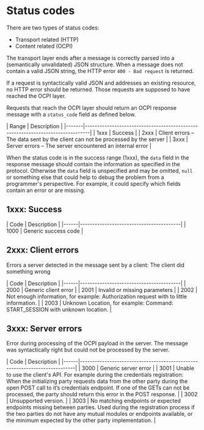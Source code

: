 # Status codes

There are two types of status codes:
- Transport related (HTTP)
- Content related (OCPI)

The transport layer ends after a message is correctly parsed into a (semantically unvalidated) JSON structure. When a message does not contain a valid JSON string, the HTTP error `400 - Bad request` is returned.

If a request is syntactically valid JSON and addresses an existing resource, no HTTP error should be returned. Those requests are supposed to have reached the OCPI layer.

Requests that reach the OCPI layer should return an OCPI response message with a `status_code` field as defined below.

<div><!-- ---------------------------------------------------------------------------- --></div>
| Range | Description                                                                    |
|-------|--------------------------------------------------------------------------------|
| 1xxx  | Success                                                                        |
| 2xxx  | Client errors – The data sent by the client can not be processed by the server |
| 3xxx  | Server errors – The server encountered an internal error                       |
<div><!-- ---------------------------------------------------------------------------- --></div>

When the status code is in the success range (1xxx), the `data` field in the response message should contain the information as specified in the protocol. Otherwise the `data` field is unspecified and may be omitted, `null` or something else that could help to debug the problem from a programmer's perspective. For example, it could specify which fields contain an error or are missing.


## 1xxx: Success

<div><!-- ---------------------------------------------------------------------------- --></div>
| Code | Description                             |
|------|-----------------------------------------|
| 1000 | Generic success code                    |
<div><!-- ---------------------------------------------------------------------------- --></div>


## 2xxx: Client errors

Errors a server detected in the message sent by a client: The client did something wrong

<div><!-- ---------------------------------------------------------------------------- --></div>
| Code | Description                             |
|------|-----------------------------------------|
| 2000 | Generic client error                    |
| 2001 | Invalid or missing parameters           |
| 2002 | Not enough information, for example: Authorization request with to little information. |
| 2003 | Unknown Location, for example: Command: START_SESSION with unknown location. |
<div><!-- ---------------------------------------------------------------------------- --></div>


## 3xxx: Server errors

Error during processing of the OCPI payload in the server. The message was syntactically right but could not be processed by the server.

<div><!-- ---------------------------------------------------------------------------- --></div>
| Code | Description                                                                |
|------|----------------------------------------------------------------------------|
| 3000 | Generic server error                                                       |
| 3001 | Unable to use the client's API. For example during the credentials registration: When the initializing party requests data from the other party during the open POST call to it’s credentials endpoint. If one of the GETs can not be processed, the party should return this error in the POST response. |
| 3002 | Unsupported version.                                                       |
| 3003 | No matching endpoints or expected endpoints missing between parties. Used during the registration process if the two parties do not have any mutual modules or endpoints available, or the minimum expected by the other party implementation. |
<div><!-- ---------------------------------------------------------------------------- --></div>
